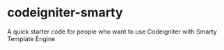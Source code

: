 # codeigniter-smarty
A quick starter code for people who want to use Codeigniter with Smarty Template Engine

